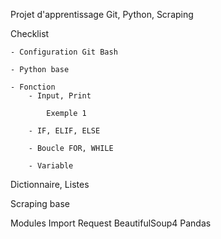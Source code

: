 Projet d'apprentissage Git, Python, Scraping

Checklist

    - Configuration Git Bash

    - Python base

    - Fonction
        - Input, Print

            Exemple 1
                             
        - IF, ELIF, ELSE

        - Boucle FOR, WHILE

        - Variable

Dictionnaire, Listes

Scraping base

Modules Import
Request
BeautifulSoup4
Pandas